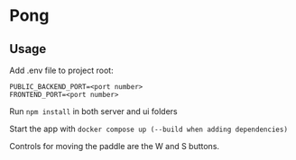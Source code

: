 # Pong

## Usage

Add .env file to project root:

```
PUBLIC_BACKEND_PORT=<port number>
FRONTEND_PORT=<port number>
```

Run `npm install` in both server and ui folders

Start the app with `docker compose up (--build when adding dependencies)`

Controls for moving the paddle are the W and S buttons.
